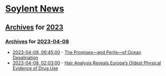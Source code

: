 # [Soylent News](../../../README.md)

## [Archives](../../index.md) for [2023](../index.md)

### [Archives](../../index.md) for [2023-04-08](index.md)

* [2023-04-08, 06:45:00](https://soylentnews.org/article.pl?sid=23/04/07/0338248&from=rss) - [The Promises—and Perils—of Ocean Desalination](https://soylentnews.org/article.pl?sid=23/04/07/0338248&from=rss)
* [2023-04-08, 02:03:00](https://soylentnews.org/article.pl?sid=23/04/06/1752234&from=rss) - [Hair Analysis Reveals Europe’s Oldest Physical Evidence of Drug Use](https://soylentnews.org/article.pl?sid=23/04/06/1752234&from=rss)
